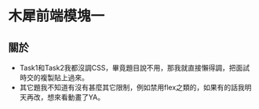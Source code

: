 # 木犀前端模塊一

## 關於
* Task1和Task2我都沒調CSS，畢竟題目說不用，那我就直接懶得調，把面試時交的複製貼上過來。
* 其它題我不知道有沒有甚麼其它限制，例如禁用flex之類的，如果有的話我明天再改，想來看動畫了YA。
